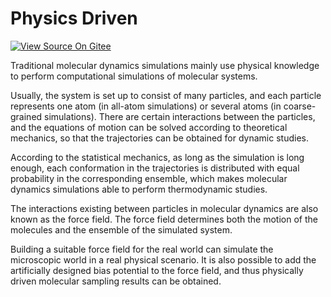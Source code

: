 # Physics Driven

[![View Source On Gitee](https://mindspore-website.obs.cn-north-4.myhuaweicloud.com/website-images/r2.2/resource/_static/logo_source_en.svg)](https://gitee.com/mindspore/docs/blob/r2.2/docs/mindsponge/docs/source_en/intro/physics_driven.md)

Traditional molecular dynamics simulations mainly use physical knowledge to perform computational simulations of molecular systems.

Usually, the system is set up to consist of many particles, and each particle represents one atom (in all-atom simulations) or several atoms (in coarse-grained simulations). There are certain interactions between the particles, and the equations of motion can be solved according to theoretical mechanics, so that the trajectories can be obtained for dynamic studies.

According to the statistical mechanics, as long as the simulation is long enough, each conformation in the trajectories is distributed with equal probability in the corresponding ensemble, which makes molecular dynamics simulations able to perform thermodynamic studies.

The interactions existing between particles in molecular dynamics are also known as the force field. The force field determines both the motion of the molecules and the ensemble of the simulated system.

Building a suitable force field for the real world can simulate the microscopic world in a real physical scenario. It is also possible to add the artificially designed bias potential to the force field, and thus physically driven molecular sampling results can be obtained.